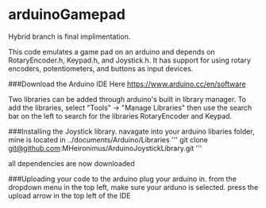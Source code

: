 # arduinoGamepad
Hybrid branch is final implimentation.

This code emulates a game pad on an arduino and depends on RotaryEncoder.h, Keypad.h, and Joystick.h.
It has support for using rotary encoders, potentiometers, and buttons as input devices.


###Download the Arduino IDE Here
https://www.arduino.cc/en/software

Two libraries can be added through arduino's built in library manager.
To add the libraries, select "Tools" -> "Manage Libraries" then use the search bar on the left to search for the libraries RotaryEncoder and Keypad.

###Installing the Joystick library.
navagate into your arduino libaries folder, mine is located in ../documents/Arduino/Libraries
'''
git clone git@github.com:MHeironimus/ArduinoJoystickLibrary.git
'''

all dependencies are now downloaded

###Uploading your code to the arduino
plug your arduino in.
from the dropdown menu in the top left, make sure your arduno is selected. press the upload arrow in the top left of the IDE
